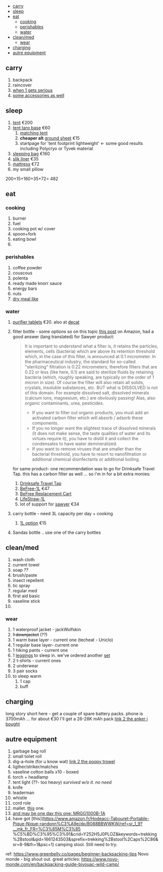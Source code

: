 
- [carry](#carry)
- [sleep](#sleep)
- [eat](#eat)
  - [cooking](#cooking)
  - [perishables](#perishables)
  - [water](#water)
- [clean/med](#cleanmed)
  - [wear](#wear)
- [charging](#charging)
- [autre equipment](#autre-equipment)

## carry
1. backpack
2. raincover
3. [when 1 gets serious](https://www.decathlon.fr/p/sac-a-dos-de-trekking-en-montagne-homme-trek-900-symbium-90-10l-kaki/_/R-p-172309?mc=8492332&c=KAKI_VERT)
4. [some accessories as well](https://www.decathlon.fr/p/2-housses-demi-lune-pour-sac-a-dos-trek-de-70-a-90l/_/R-p-179611?mc=8572590&c=VERT)

## sleep
1. [tent](https://www.decathlon.fr/p/tente-de-trekking-autoportante-3-saisons-trek-900-grise-2-personnes/_/R-p-301558) €200
2. [tent tarp base](https://www.decathlon.fr/p/tarp-de-trekking-2-saisons-trek-900-gris/_/R-p-305779?mc=8545743) €60
   1. [matching tent](https://www.decathlon.fr/p/tapis-de-sol-ultralight-tente-trek-900-2-personnes-orange/_/R-p-305792?mc=8545730)
   2. **cheaper alt** [ground sheet](https://www.decathlon.fr/p/tapis-de-sol-protection-tente-trek-100-500-2-personnes/_/R-p-324566?mc=8581937) €15
   3. startpage for 'tent footprint lightweight' <- some good results including Polycryo or Tyvek material
3. [sleeping bag](https://www.decathlon.fr/p/sac-de-couchage-sarcophage-de-trekking-trek-900-0-c-duvet-plume-rouge-gris/_/R-p-309272?mc=8575975&c=GRIS&utm_campaign=3692918%3ANovo-Monde&utm_content=10&utm_medium=affiliation&utm_source=rakuten_national&utm_term=frnetwork) €160
4. [slik liner](https://www.decathlon.fr/p/drap-de-sac-de-trekking-en-soie-blanc/_/R-p-323651?mc=8578334&c=BLANC) €35
5. [mattress](https://www.snowleader.com/trail-scout-gray-THEA00204.html) €72
6. my small pillow

200+15+160+35+72= 482
## eat
### cooking
1. burner
2. fuel
3. cooking pot w/ cover
4. spoon+fork
5. eating bowl
6. 

### perishables
1. coffee powder
2. couscous
3. polenta
4. ready made knorr sauce
5. energy bars
6. nuts
7. [dry meal like](https://www.decathlon.co.uk/p/dehydrated-trekking-meal-beef-and-mash-120-g/_/R-p-307888)
   
### water
1. [purifier tablets](https://www.snowleader.com/en/micropur-forte-mf-dccna.html) €20.
also at [decat](https://www.decathlon.fr/p/comprimes-purificateurs-eau-trekking-randonnee-bivouac-micropur-forte-x100/_/R-p-X8343721?mc=8343721)
2. filter bottle - some options
   so on this topic [this post](https://www.amazon.fr/Sawyer-MINI-Filtre-eau-filtration/dp/B00FA2RLX2/ref=sr_1_7?__mk_fr_FR=%C3%85M%C3%85%C5%BD%C3%95%C3%91&crid=24YU0NVZJ4B5N&dchild=1&keywords=befree%2B1l&qid=1618171890&sprefix=BeFree-1L%2Caps%2C250&sr=8-7&th=1) on Amazon, had a good answer (lang translated) for Sawyer product:
   >It is important to understand what a filter is, it retains the particles, elements, cells (bacteria) which are above its retention threshold which, in the case of this filter, is announced at 0.1 micrometer. In the pharmaceutical industry, the standard for so-called "sterilizing" filtration is 0.22 micrometers; therefore filters that are 0.22 or less (like here, 0.1) are said to sterilize fluids by retaining bacteria (which, roughly speaking, are typically on the order of 1 micron in size). Of course the filter will also retain all solids, crystals, insoluble substances, etc. BUT what is DISSOLVED is not of this domain. For example dissolved salt, dissolved minerals (calcium ions, magnesium, etc.) are obviously passing! Alas, also organic contaminants, urea, pesticides. 
   >- If you want to filter out organic products, you must add an activated carbon filter which will absorb / adsorb these components.
   >- If you no longer want the slightest trace of dissolved minerals (it does not make sense, the taste qualities of water and its virtues require it), you have to distill it and collect the condensates to have water demineralized.
   >- If you want to remove viruses that are smaller than the bacterial threshold, you have to resort to nanofiltration or additional chemical disinfectants or additional boiling.
   
   for same product- one recommendation was to go for Drinksafe Travel Tap.
   this has a carbon filter as well ... so i'm in for a bit extra monies:
   
   1. [Drinksafe Travel Tap](https://www.amazon.fr/drinkSAFE-Robinet-Purification-Bouteille-Protection/dp/B083Y56SPH/ref=sr_1_7?__mk_fr_FR=%C3%85M%C3%85%C5%BD%C3%95%C3%91&dchild=1&keywords=Drinksafe+Travel+Tap&qid=1618172788&sr=8-7)
   2. [BeFree-1L](https://www.snowleader.com/gourde-befree-1-l-KATA00020.html) €47
   3. [BeFree Replacement Cart](https://www.snowleader.com/en/cartouche-de-rechange-befree-KATA00021.html)
   4. [LifeStraw-1L](https://www.snowleader.com/en/lifestraw-go-2-stages-1l-blue-LIFE00029.html)
   5. lot of support for [sawyer](https://www.survivre.com/paille-filtrante-sawyer-mini-noir-c2x26916045) €34
3. carry bottle - need 3L capacity per day + cooking
   1. [1L option](https://www.decathlon.fr/p/gourde-souple-compressible-de-trekking-trek-500-soft-1l-bleu/_/R-p-301226?mc=8500938) €15
4. Sandas bottle .. use one of the carry bottles


## clean/med
1. wash cloth 
2. current towel
3. soap _??_
4. brush/paste
5. insect repellent
6. tic spray
7. regular med
8. first aid basic 
9. vaseline stick
10. 

### wear
1. 1 waterproof jacket - jackWolfskin
2. ~~1 downjacket~~ (??)
3. 1 warm base layer - current one (techeat - Uniclo)
4. 1 regular base layer- current one
5. 1 hiking pants - current one
6. 1 [leggings](https://www.decathlon.co.uk/p/men-s-cardio-fitness-training-leggings-fleg-500-grey-print/_/R-p-306458?mc=8547455&c=BLACK) to sleep in. we've ordered another [set](https://www.decathlon.fr/p/collant-running-homme-respirant-kiprun-dry/_/R-p-145892?mc=8588431&c=NOIR)
7. 2 t-shirts - current ones
8. 2 underwear
9.  3 pair socks
10. to sleep warm
    1.  1 cap
    2.  buff
   
## charging
long story short here - get a couple of spare battery packs.
phone is 3700mAh ... for about €30 I'll get a 26-28K mAh pack
[link 2 the anker i bought](https://www.amazon.fr/gp/product/B01JIWQPMW/ref=ppx_yo_dt_b_asin_title_o06_s01?ie=UTF8&psc=1) 

## autre equipment
1. garbage bag roll
2. small toilet roll
3. dig-a-hole (for u know wat) [link 2 the poopy trowel](https://www.amazon.fr/gp/product/B07YFFLCD8/ref=ppx_yo_dt_b_asin_title_o01_s01?ie=UTF8&psc=1)
4. ligther/striker/matches
5. vaseline cotton balls x10 - boxed
6. torch + headlamp
7. tent light (??- too heavy) _survived w/o it. no need_
8. knife
9. leaderman
10. whistle
11. cord role
12. mallet. [this](https://www.amazon.fr/gp/product/B07RLW2X9B/ref=ppx_yo_dt_b_asin_title_o01_s00?ie=UTF8&psc=1) one.
13. [and may be one day this one:  MRGG1000B-1A ](https://world.g-shock.com/mrg/)
14. have got [this](https://www.amazon.fr/Hodeacc-Tabouret-Portable-Pique-Nique-randonn%C3%A9e/dp/B088BBWWKW/ref=sr_1_9?__mk_fr_FR=%C3%85M%C3%85    %C5%BD%C3%95%C3%91&crid=Y252H5J0PLOZ&keywords=trekking%2Bstool&qid=1661243503&sprefix=trekking%2Bstool%2Caps%2C86&sr=8-9&th=1&psc=1) camping stool. Still need to try.



ref:
https://www.greenbelly.co/pages/beginner-backpacking-tips
Novo monde - big shout out. great articles: https://www.novo-monde.com/en/backpacking-guide-bivouac-wild-camp/ 
